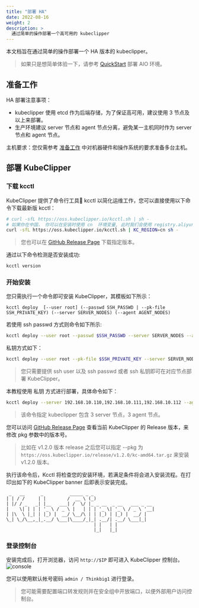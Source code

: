 ```yaml
---
title: "部署 HA"
date: 2022-08-16
weight: 2
description: >
  通过简单的操作部署一个高可用的 kubeclipper
---
```



本文档旨在通过简单的操作部署一个 HA 版本的 kubeclipper。
> 如果只是想简单体验一下，请参考 [QuickStart](https://github.com/kubeclipper/kubeclipper/blob/master/README_zh.md#quick-start) 部署 AIO 环境。

## 准备工作

HA 部署注意事项：

- kubeclipper 使用 etcd 作为后端存储，为了保证高可用，建议使用 3 节点及以上来部署。
- 生产环境建议 server 节点和 agent 节点分离，避免某一主机同时作为 server 节点和 agent 节点。

主机要求：您仅需参考  [准备工作](https://github.com/kubeclipper/kubeclipper/blob/master/README_zh.md#%E5%87%86%E5%A4%87%E5%B7%A5%E4%BD%9C) 中对机器硬件和操作系统的要求准备多台主机。


## 部署 KubeClipper

### 下载 kcctl

KubeClipper 提供了命令行工具🔧 kcctl 以简化运维工作，您可以直接使用以下命令下载最新版 kcctl：

```bash
# curl -sfL https://oss.kubeclipper.io/kcctl.sh | sh -
# 如果你在中国， 你可以在安装时使用 cn  环境变量, 此时我们会使用 registry.aliyuncs.com/google_containers 代替 k8s.gcr.io
curl -sfL https://oss.kubeclipper.io/kcctl.sh | KC_REGION=cn sh -
```

> 您也可以在 [GitHub Release Page](https://github.com/kubeclipper/kubeclipper/releases) 下载指定版本。

通过以下命令检测是否安装成功:

```bash
kcctl version
```



### 开始安装

您只需执行一个命令即可安装 KubeClipper，其模板如下所示：

```
kcctl deploy  [--user root] (--passwd SSH_PASSWD | --pk-file SSH_PRIVATE_KEY) (--server SERVER_NODES) (--agent AGENT_NODES)
```



若使用 ssh passwd 方式则命令如下所示:

```bash
kcctl deploy --user root --passwd $SSH_PASSWD --server SERVER_NODES --agent AGENT_NODES
```

私钥方式如下：

```bash
kcctl deploy --user root --pk-file $SSH_PRIVATE_KEY --server SERVER_NODES --agent AGENT_NODES
```

> 您只需要提供 ssh user 以及 ssh passwd 或者 ssh 私钥即可在对应节点部署 KubeClipper。

本教程使用 私钥 方式进行部署，具体命令如下：

```bash
kcctl deploy --server 192.168.10.110,192.168.10.111,192.168.10.112 --agent 192.168.10.113,192.168.10.114,192.168.10.115 --pk-file ~/.ssh/id_rsa --pkg https://oss.kubeclipper.io/release/v1.1.0/kc-amd64.tar.gz
```

> 该命令指定 kubeclipper 包含 3 server 节点，3 agent 节点。

您可以访问  [GitHub Release Page](https://github.com/kubeclipper/kubeclipper/releases)  查看当前 KubeClipper 的 Release 版本，来修改 pkg 参数中的版本号。

> 比如在 v1.2.0 版本 release 之后您可以指定 --pkg 为 `https://oss.kubeclipper.io/release/v1.2.0/kc-amd64.tar.gz` 来安装 v1.2.0 版本。



执行该命令后，Kcctl 将检查您的安装环境，若满足条件将会进入安装流程。在打印出如下的 KubeClipper banner 后即表示安装完成。

```text
 _   __      _          _____ _ _
| | / /     | |        /  __ \ (_)
| |/ / _   _| |__   ___| /  \/ |_ _ __  _ __   ___ _ __
|    \| | | | '_ \ / _ \ |   | | | '_ \| '_ \ / _ \ '__|
| |\  \ |_| | |_) |  __/ \__/\ | | |_) | |_) |  __/ |
\_| \_/\__,_|_.__/ \___|\____/_|_| .__/| .__/ \___|_|
                                 | |   | |
                                 |_|   |_|
```



### 登录控制台

安装完成后，打开浏览器，访问 `http://$IP` 即可进入 KubeClipper 控制台。
![console](/images/docs-quickstart/console-login.png)

您可以使用默认帐号密码 `admin / Thinkbig1` 进行登录。


> 您可能需要配置端口转发规则并在安全组中开放端口，以便外部用户访问控制台。